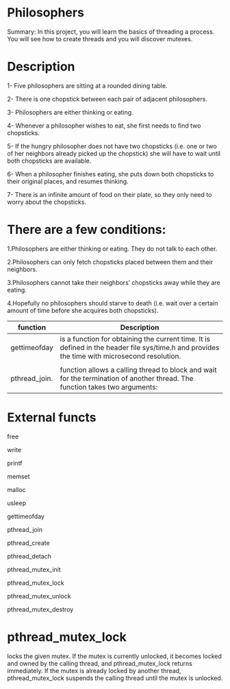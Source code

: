 # Philosophers
Summary: In this project, you will learn the basics of threading a process. You will see how to create threads and you will discover mutexes.

# Description
1- Five philosophers are sitting at a rounded dining table.

2- There is one chopstick between each pair of adjacent philosophers.

3- Philosophers are either thinking or eating.

4- Whenever a philosopher wishes to eat, she first needs to find two chopsticks.

5- If the hungry philosopher does not have two chopsticks (i.e. one or two of her neighbors already picked up the chopstick) she will have to wait until both chopsticks are available.

6- When a philosopher finishes eating, she puts down both chopsticks to their original places, and resumes thinking.

7- There is an infinite amount of food on their plate, so they only need to worry about the chopsticks.

# There are a few conditions:
1.Philosophers are either thinking or eating. They do not talk to each other.

2.Philosophers can only fetch chopsticks placed between them and their neighbors.

3.Philosophers cannot take their neighbors’ chopsticks away while they are eating.

4.Hopefully no philosophers should starve to death (i.e. wait over a certain amount of time before she acquires both chopsticks).


| function        | Description
|-----------------|--------------------------------------------------------|
| gettimeofday    | is a function for obtaining the current time. It is defined in the header file sys/time.h and provides the time with microsecond resolution.
                                      |
| pthread_join.   |  function allows a calling thread to block and wait for the termination of another thread. The function takes two arguments:                                       | 


# External functs
free

write

printf

memset

malloc

usleep

gettimeofday

pthread_join

pthread_create

pthread_detach

pthread_mutex_init

pthread_mutex_lock

pthread_mutex_unlock

pthread_mutex_destroy

# pthread_mutex_lock
locks the given mutex. If the mutex is currently unlocked, it becomes locked and owned by the calling thread, and pthread_mutex_lock returns immediately. If the mutex is already locked by another thread, pthread_mutex_lock suspends the calling thread until the mutex is unlocked.
